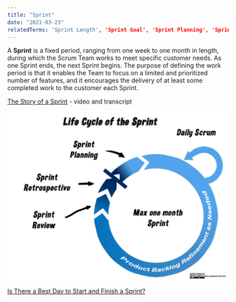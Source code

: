 ```yaml
---
title: "Sprint"
date: "2021-03-23"
relatedTerms: 'Sprint Length', 'Sprint Goal', 'Sprint Planning', 'Sprint Backlog', 'Daily Scrum', 'Product Backlog Refinement', 'Sprint Review', 'Sprint Retrospective'
---
```


A **Sprint** is a fixed period, ranging from one week to one month in length, during which the Scrum Team works to meet specific customer needs. As one Sprint ends, the next Sprint begins. The purpose of defining the work period is that it enables the Team to focus on a limited and prioritized number of features, and it encourages the delivery of at least some completed work to the customer each Sprint.

[The Story of a Sprint](/the-story-of-a-sprint) - video and transcript

![life cycle of the Scrum sprint - image by Agile Pain Relief Consulting](images/life-cycle-of-the-sprint-labelled-1024x805.jpg) [Is There a Best Day to Start and Finish a Sprint?](/blog/is-there-a-best-day-to-start-and-finish-a-sprint.html)

